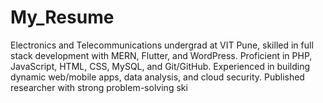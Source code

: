 # My_Resume
 Electronics and Telecommunications undergrad at VIT Pune, skilled in full stack development with MERN, Flutter, and WordPress. Proficient in PHP, JavaScript, HTML, CSS, MySQL, and Git/GitHub. Experienced in building dynamic web/mobile apps, data analysis, and cloud security. Published researcher with strong problem-solving ski
